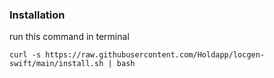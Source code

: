 ### Installation
run this command in terminal
```shell
curl -s https://raw.githubusercontent.com/Holdapp/locgen-swift/main/install.sh | bash
```